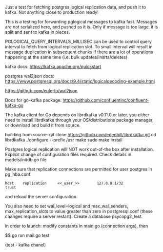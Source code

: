 Just a test for fetching postgres logical replication data, 
and push it to kafka. 
Not anything close to production ready!

This is a testing for forwarding pglogical messages to kafka fast.
Messages are not serialized here, and pushed as it is.
Only if message is too large, it is split and sent to kafka in pieces.

PGLOGICAL_QUERY_INTERVALS_MILLISEC can be used to control query interval to fetch from logical replication slot.
To small interval will result in message duplication in subsequent chunks if there are a lot 
of operations happening at the same time (i.e. bulk updates/insrts/deletes)

kafka docs:
https://kafka.apache.org/quickstart

postgres wal2json docs:
https://www.postgresql.org/docs/9.4/static/logicaldecoding-example.html

https://github.com/eulerto/wal2json


Docs for go-kafka package:
https://github.com/confluentinc/confluent-kafka-go

The kafka client for Go depends on librdkafka v0.11.0 or later,
you either need to install librdkafka through your
OS/distributions package manager, or download and build
it from source.

building from source:
git clone https://github.com/edenhill/librdkafka.git
cd librdkafka
./configure --prefix /usr
make
sudo make install

Postgres logical replication will NOT work out-of-the box
after installation. Explicit change of configuration files required.
Check details in models/initdb.go file

Make sure that replication connections are permitted for user postgres in pg_hba.conf:

    host    replication     <<_user_>>        127.0.0.1/32            trust

and reload the server configuration.

You also need to set wal_level=logical and max_wal_senders, max_replication_slots to value greater than zero in postgresql.conf
(these changes require a server restart). Create a database psycopg2_test.

in order to launch:
modify constants in main.go (connection args), then

$$ go run mail.go test  

(test - kafka chanel)


